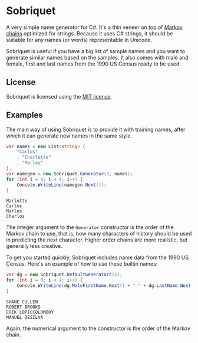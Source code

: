 # Sobriquet
A very simple name generator for C#.
It's a thin veneer on top of [Markov chains](https://en.wikipedia.org/wiki/Markov_chain) optimized for strings.
Because it uses C# strings, it should be suitable for any names (or words) representable in Unicode.

Sobriquet is useful if you have a big list of sample names and you want to generate similar names based on the samples.
It also comes with male and female, first and last names from the 1990 US Census ready to be used.

## License
Sobriquet is licensed using the [MIT license](LICENSE.txt).

## Examples
The main way of using Sobriquet is to provide it with training names, after which it can generate new names in the same style.
```cs
var names = new List<string> {
	"Carlos"
	, "Charlotte"
	, "Marley"
};
var namegen = new Sobriquet.Generator(3, names);
for (int i = 0; i < 4; i++) {
	Console.WriteLine(namegen.Next());
}
```
```
Marlotte
Carlos
Marlos
Charlos
```
The integer argument to the `Generator` constructor is the order of the Markov chain to use, that is, how many characters of history should be used in predicting the next character.
Higher order chains are more realistic, but generally less creative.

To get you started quickly, Sobriquet includes name data from the 1990 US Census.
Here's an example of how to use these builtin names:
```cs
var dg = new Sobriquet.DefaultGenerators(5);
for (int i = 0; i < 4; i++) {
	Console.WriteLine(dg.MaleFirstName.Next() + " " + dg.LastName.Next());
}
```
```
SHANE CULLEN
ROBERT BROOKS
ERIK LOPICCOLOMBOY
MANUEL DESILVA
```
Again, the numerical argument to the constructor is the order of the Markov chain.
